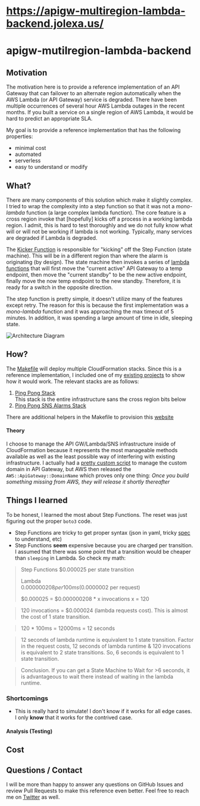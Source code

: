 https://apigw-multiregion-lambda-backend.jolexa.us/
===============
# apigw-mutilregion-lambda-backend

## Motivation
The motivation here is to provide a reference implementation of an API Gateway
that can failover to an alternate region automatically when the AWS Lambda (or
API Gateway) service is degraded. There have been multiple occurrences of
several hour AWS Lambda outages in the recent months. If you built a service on
a single region of AWS Lambda, it would be hard to predict an appropriate SLA.

My goal is to provide a reference implementation that has the following
properties:
* minimal cost
* automated
* serverless
* easy to understand or modify

## What?
There are many components of this solution which make it slightly complex. I
tried to wrap the complexity into a step function so that it was not a
_mono-lambda_ function (a large complex lambda function). The core feature is a
cross region invoke that [hopefully] kicks off a process in a working lambda
region. I admit, this is hard to test thoroughly and we do not fully know what
will or will not be working if lambda is not working. Typically, many services
are degraded if Lambda is degraded.

The [Kicker
Function](https://github.com/jolexa/apigw-mutilregion-lambda-backend/blob/master/lambda/swap.py#L48-L116)
is responsible for "kicking" off the Step Function (state machine). This will be
in a different region than where the alarm is originating (by design). The state
machine then invokes a series of [lambda
functions](https://github.com/jolexa/apigw-mutilregion-lambda-backend/blob/master/lambda/swap.py#L118-L191)
that will first move the "current active" API Gateway to a temp endpoint, then
move the "current standby" to be the new active endpoint, finally move the now
temp endpoint to the new standby. Therefore, it is ready for a switch in the
opposite direction.

The step function is pretty simple, it doesn't utilize many of the features
except retry. The reason for this is because the first implementation was a
_mono-lambda_ function and it was approaching the max timeout of 5 minutes. In
addition, it was spending a large amount of time in idle, sleeping state.

![Architecture Diagram](https://raw.githubusercontent.com/jolexa/apigw-mutilregion-lambda-backend/master/diagram.png)

## How?
The
[Makefile](https://github.com/jolexa/apigw-mutilregion-lambda-backend/blob/master/Makefile)
will deploy multiple CloudFormation stacks. Since this is a reference
implementation, I included one of my [existing
projects](https://github.com/jolexa/aws-apigw-acm) to show how it would work.
The relevant stacks are as follows:

1. [Ping Pong Stack](https://github.com/jolexa/apigw-mutilregion-lambda-backend/blob/master/ping-pong-stack.yml)  
This stack is the entire infrastructure sans the cross region bits below
2. [Ping Pong SNS Alarms Stack](https://github.com/jolexa/apigw-mutilregion-lambda-backend/blob/master/ping-pong-stack-sns-alarms.yml)

There are additional helpers in the Makefile to provision this
[website](https://apigw-multiregion-lambda-backend.jolexa.us/)

#### Theory
I choose to manage the API GW/Lambda/SNS infrastructure inside of CloudFormation
because it represents the most manageable methods available as well as the least
possible way of interfering with existing infrastructure. I actually had a
[pretty custom
script](https://github.com/jolexa/aws-apigw-acm/commit/9a00832a5748a7e2a11b36db3f8569ce166222df)
to manage the custom domain in API Gateway, but AWS then released the
`AWS::ApiGateway::DomainName` which proves only one thing: *Once you build
something missing from AWS, they will release it shortly thereafter*

## Things I learned

To be honest, I learned the most about Step Functions. The reset was just figuring out the proper `boto3` code.
* Step Functions are tricky to get proper syntax (json in yaml, tricky [spec](https://states-language.net/spec.html) to understand, etc)
* Step Functions **seem** expensive because you are charged per transition. I assumed that there was some point that a transition would be cheaper than `sleeping` in Lambda. So check my math:

> Step Functions
> $0.000025 per state transition
>
>Lambda  
>$0.000000208 per 100ms  
>($0.0000002 per request)
>
>$0.000025 = $0.000000208 * x invocations
x = 120

>120 invocations = $0.000024 (lambda requests cost). This is almost the cost of 1 state transition.

>120 * 100ms = 12000ms = 12 seconds

>12 seconds of lambda runtime is equivalent to 1 state transition. Factor in the request costs, 12 seconds of lambda runtime & 120 invocations is equivalent to 2 state transitions. So, 6 seconds is equivalent to 1 state transition.

>Conclusion. If you can get a State Machine to Wait for >6 seconds, it is advantageous to wait there instead of waiting in the lambda runtime.


### Shortcomings
* This is really hard to simulate! I don't know if it works for all edge cases.
  I only **know** that it works for the contrived case.

#### Analysis (Testing)

## Cost

## Questions / Contact
I will be more than happy to answer any questions on GitHub Issues and review
Pull Requests to make this reference even better. Feel free to reach me on
[Twitter](https://twitter.com/jolexa) as well.
